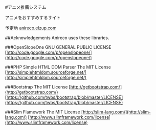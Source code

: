 #アニメ推薦システム

アニメをおすすめするサイト

予定地
[anireco.elzup.com](anireco.elzup.com)





##Acknowledgements
Anireco uses these libraries.

###OpenSlopeOne
GNU GENERAL PUBLIC LICENSE
[http://code.google.com/p/openslopeone/](http://code.google.com/p/openslopeone/)  

###PHP Simple HTML DOM Parser
The MIT License
[http://simplehtmldom.sourceforge.net/](http://simplehtmldom.sourceforge.net/)  

###Bootstrap
The MIT License
[http://getbootstrap.com/](http://getbootstrap.com/)  
[https://github.com/twbs/bootstrap/blob/master/LICENSE](https://github.com/twbs/bootstrap/blob/master/LICENSE)

###Slim Flamework
The MIT License
[http://slim-lang.com/](http://slim-lang.com/)
[http://www.slimframework.com/license](http://www.slimframework.com/license)

